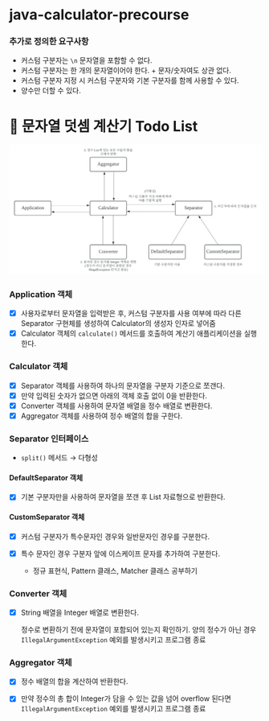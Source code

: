 # java-calculator-precourse

### 추가로 정의한 요구사항

- 커스텀 구분자는 `\n` 문자열을 포함할 수 없다.
- 커스텀 구분자는 한 개의 문자열이어야 한다. + 문자/숫자여도 상관 없다.
- 커스텀 구분자 지정 시 커스텀 구분자와 기본 구분자를 함께 사용할 수 있다.
- 양수만 더할 수 있다.

# 🧮 문자열 덧셈 계산기 Todo List

![](./architecture.png)

### Application 객체

- [x] 사용자로부터 문자열을 입력받은 후, 커스텀 구분자를 사용 여부에 따라 다른 Separator 구현체를 생성하여 Calculator의 생성자 인자로 넣어줌
- [x] Calculator 객체의 `calculate()` 메서드를 호출하여 계산기 애플리케이션을 실행한다.

### Calculator 객체

- [x] Separator 객체를 사용하여 하나의 문자열을 구분자 기준으로 쪼갠다.
- [x] 만약 입력된 숫자가 없으면 아래의 객체 호출 없이 0을 반환한다.
- [x] Converter 객체를 사용하여 문자열 배열을 정수 배열로 변환한다.
- [x] Aggregator 객체를 사용하여 정수 배열의 합을 구한다.

### Separator 인터페이스

- `split()` 메서드 → 다형성

#### DefaultSeparator 객체

- [x] 기본 구분자만을 사용하여 문자열을 쪼갠 후 List 자료형으로 반환한다.

#### CustomSeparator 객체

- [x] 커스텀 구분자가 특수문자인 경우와 일반문자인 경우를 구분한다.

- [x] 특수 문자인 경우 구분자 앞에 이스케이프 문자를 추가하여 구분한다.
  - 정규 표현식, Pattern 클래스, Matcher 클래스 공부하기

### Converter 객체

- [x] String 배열을 Integer 배열로 변환한다.

  정수로 변환하기 전에 문자열이 포함되어 있는지 확인하기. 양의 정수가 아닌 경우 `IllegalArgumentException` 예외를 발생시키고 프로그램 종료

### Aggregator 객체

- [x] 정수 배열의 합을 계산하여 반환한다.
- [x] 만약 정수의 총 합이 Integer가 담을 수 있는 값을 넘어 overflow 된다면 `IllegalArgumentException` 예외를 발생시키고 프로그램 종료

